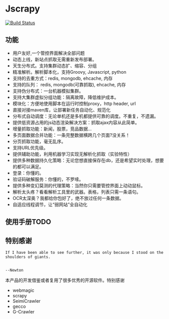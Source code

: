 # Jscrapy
[![Build Status](https://travis-ci.org/jscrapy/jscrapy.svg?branch=master)](https://travis-ci.org/jscrapy/jscrapy)

## 功能
- 用户友好,一个管控界面解决全部问题
- 动态上线，新站点抓取无需重新发布部署。
- 天生分布式。支持集群动态扩、缩容、分组
- 精准解析。解析脚本化，支持Groovy, Javascript, python
- 支持的去重方式：redis, mongodb, ehcache, 内存
- 支持的队列： redis, mongodb(可靠抓取), ehcache, 内存
- 支持伪分布式：一台机器模拟集群。
- 支持大集群虚拟分组功能：隔离故障，降低维护成本。
- 模块化：方便地使用脚本在运行时控制proxy，http header, url
- 直接对接maven库，让部署新任务自动化、规范化
- 分布式自动调度：无论单机还是多机都提供可靠的调度。不重复，不遗漏。
- 提供低资源占用的js动态渲染解决方案：抓取ajax内容从此简单。
- 增量抓取功能：新闻，股票，竞品数据...
- 多页面数据合并功能：一条完整数据横跨几个页面?没关系！
- 分页抓取功能，毫无乱序。
- 支持URL优先级。
- 提供辅助功能，利用机器学习实现无解析化抓取（实验特性）
- 提供多种数据持久化策略：无论您想直接保存在db，还是希望实时处理，想要的都可以满足。
- 登录：你懂的。
- 验证码破解服务：你懂的，不罗嗦。
- 提供多种变幻莫测的代理策略：当然你只需要管控界面上动动鼠标。
- 解析太头疼？看看解析工具里的武器。表格，列表只需一条语句。
- OCR太深奥？我都给你包好了，绝不放过任何一条数据。
- 自适应线程调节，让“弱网站”全自动化
## 使用手册TODO


## 特别感谢

```text
If I have been able to see further, it was only because I stood on the shoulders of giants.  

                                                                                   --Newton
```
本产品的开发借鉴或者复用了很多优秀的开源软件。特别感谢

- webmagic
- scrapy
- SeimiCrawler
- gecco
- G-Crawler
